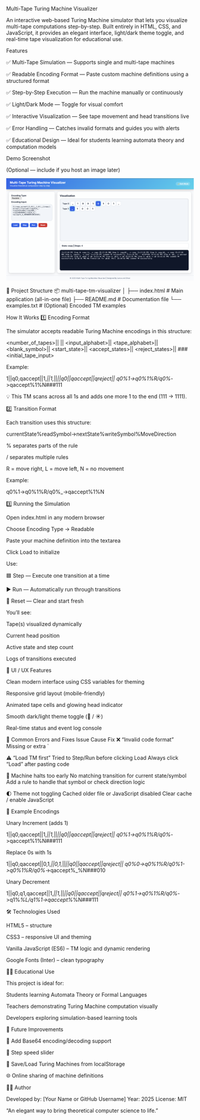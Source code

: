 Multi-Tape Turing Machine Visualizer

An interactive web-based Turing Machine simulator that lets you visualize multi-tape computations step-by-step.
Built entirely in HTML, CSS, and JavaScript, it provides an elegant interface, light/dark theme toggle, and real-time tape visualization for educational use.

Features

✅ Multi-Tape Simulation — Supports single and multi-tape machines

✅ Readable Encoding Format — Paste custom machine definitions using a structured format

✅ Step-by-Step Execution — Run the machine manually or continuously

✅ Light/Dark Mode — Toggle for visual comfort

✅ Interactive Visualization — See tape movement and head transitions live

✅ Error Handling — Catches invalid formats and guides you with alerts

✅ Educational Design — Ideal for students learning automata theory and computation models

 Demo Screenshot

(Optional — include if you host an image later)

![Turing Machine Visualizer Screenshot](screenshot.png)

📂 Project Structure
📦 multi-tape-tm-visualizer
│
├── index.html          # Main application (all-in-one file)
├── README.md           # Documentation file
└── examples.txt        # (Optional) Encoded TM examples

 How It Works
1️⃣ Encoding Format

The simulator accepts readable Turing Machine encodings in this structure:

<number_of_tapes>||
<states>||
<input_alphabet>||
<tape_alphabet>||
<blank_symbol>||
<start_state>||
<accept_states>||
<reject_states>||
<transitions>###<initial_tape_input>


Example:

1||q0,qaccept||1,_||1,_||_||q0||qaccept||qreject||
q0%1->q0%1%R/q0%_->qaccept%1%N###111


💡 This TM scans across all 1s and adds one more 1 to the end (111 → 1111).

2️⃣ Transition Format

Each transition uses this structure:

currentState%readSymbol->nextState%writeSymbol%MoveDirection


% separates parts of the rule

/ separates multiple rules

R = move right, L = move left, N = no movement

Example:

q0%1->q0%1%R/q0%_->qaccept%1%N

3️⃣ Running the Simulation

Open index.html in any modern browser

Choose Encoding Type → Readable

Paste your machine definition into the textarea

Click Load to initialize

Use:

🟦 Step — Execute one transition at a time

▶️ Run — Automatically run through transitions

🔁 Reset — Clear and start fresh

You’ll see:

Tape(s) visualized dynamically

Current head position

Active state and step count

Logs of transitions executed

🎨 UI / UX Features

Clean modern interface using CSS variables for theming

Responsive grid layout (mobile-friendly)

Animated tape cells and glowing head indicator

Smooth dark/light theme toggle (🌙 / ☀️)

Real-time status and event log console

🐞 Common Errors and Fixes
Issue	Cause	Fix
❌ “Invalid code format”	Missing or extra `	

⚠️ “Load TM first”	Tried to Step/Run before clicking Load	Always click “Load” after pasting code

🧩 Machine halts too early	No matching transition for current state/symbol	Add a rule to handle that symbol or check direction logic

🌓 Theme not toggling	Cached older file or JavaScript disabled	Clear cache / enable JavaScript

🧠 Example Encodings

Unary Increment (adds 1)

1||q0,qaccept||1,_||1,_||_||q0||qaccept||qreject||
q0%1->q0%1%R/q0%_->qaccept%1%N###111

Replace 0s with 1s

1||q0,qaccept||0,1,_||0,1,_||_||q0||qaccept||qreject||
q0%0->q0%1%R/q0%1->q0%1%R/q0%_->qaccept%_%N###010

Unary Decrement

1||q0,q1,qaccept||1,_||1,_||_||q0||qaccept||qreject||
q0%1->q0%1%R/q0%_->q1%_%L/q1%1->qaccept%_%N###111

🛠️ Technologies Used

HTML5 – structure

CSS3 – responsive UI and theming

Vanilla JavaScript (ES6) – TM logic and dynamic rendering

Google Fonts (Inter) – clean typography

👨‍🏫 Educational Use

This project is ideal for:

Students learning Automata Theory or Formal Languages

Teachers demonstrating Turing Machine computation visually

Developers exploring simulation-based learning tools

💬 Future Improvements

🔁 Add Base64 encoding/decoding support

🧮 Step speed slider

💾 Save/Load Turing Machines from localStorage

🌐 Online sharing of machine definitions

🧑‍💻 Author

Developed by: [Your Name or GitHub Username]
Year: 2025
License: MIT

“An elegant way to bring theoretical computer science to life.”
